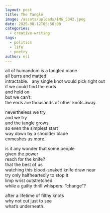 ```yaml
---
layout: post
title: The Tangle
image: /assets/uploads/IMG_5342.jpeg
date: 2025-08-12T05:58:00
categories:
  - creative-writing
tags:
  - politics
  - life
  - poetry
author: eli
---
```

all of humandom is a tangled mane     
all burrs and matted   
intractable.    
any single knot would pick right out   
if we could find the ends  
and hold on  
but we can’t:  
the ends are thousands of other knots away.  

nevertheless we try  
and we try  
and the tangle grows   
so even the simplest start  
way down by a shoulder blade   
enmeshes us more.   

is it any wonder that some people  
given the power  
reach for the knife?  
that the best of us  
watching this blood-soaked knife draw near  
try only halfheartedly to stop it  
limp wrist outstretched  
while a guilty thrill whispers: “change”?  

after a lifetime of filthy knots  
why not cut just to see  
what’s underneath.
